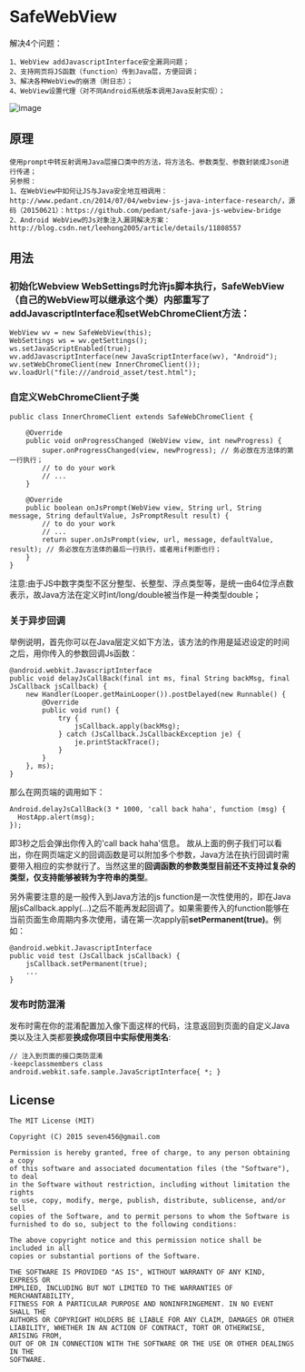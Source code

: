 SafeWebView
===================
解决4个问题：

    1、WebView addJavascriptInterface安全漏洞问题；
    2、支持网页将JS函数（function）传到Java层，方便回调；
    3、解决各种WebView的崩溃（附日志）；
    4、WebView设置代理（对不同Android系统版本调用Java反射实现）；

![image](app-sample-screenshot.png)

## 原理
    使用prompt中转反射调用Java层接口类中的方法，将方法名、参数类型、参数封装成Json进行传递；
    另参照：
    1、在WebView中如何让JS与Java安全地互相调用：http://www.pedant.cn/2014/07/04/webview-js-java-interface-research/，源码（20150621）：https://github.com/pedant/safe-java-js-webview-bridge
    2、Android WebView的Js对象注入漏洞解决方案：http://blog.csdn.net/leehong2005/article/details/11808557

## 用法

### 初始化Webview WebSettings时允许js脚本执行，SafeWebView（自己的WebView可以继承这个类）内部重写了addJavascriptInterface和setWebChromeClient方法：

    WebView wv = new SafeWebView(this);
    WebSettings ws = wv.getSettings();
    ws.setJavaScriptEnabled(true);
    wv.addJavascriptInterface(new JavaScriptInterface(wv), "Android");
    wv.setWebChromeClient(new InnerChromeClient());
    wv.loadUrl("file:///android_asset/test.html");

### 自定义WebChromeClient子类

    public class InnerChromeClient extends SafeWebChromeClient {

        @Override
        public void onProgressChanged (WebView view, int newProgress) {
            super.onProgressChanged(view, newProgress); // 务必放在方法体的第一行执行；
            // to do your work
            // ...
        }

        @Override
        public boolean onJsPrompt(WebView view, String url, String message, String defaultValue, JsPromptResult result) {
            // to do your work
            // ...
            return super.onJsPrompt(view, url, message, defaultValue, result); // 务必放在方法体的最后一行执行，或者用if判断也行；
        }
    }

注意:由于JS中数字类型不区分整型、长整型、浮点类型等，是统一由64位浮点数表示，故Java方法在定义时int/long/double被当作是一种类型double；

### 关于异步回调
举例说明，首先你可以在Java层定义如下方法，该方法的作用是延迟设定的时间之后，用你传入的参数回调Js函数：
  
    @android.webkit.JavascriptInterface
    public void delayJsCallBack(final int ms, final String backMsg, final JsCallback jsCallback) {
        new Handler(Looper.getMainLooper()).postDelayed(new Runnable() {
            @Override
            public void run() {
                try {
                    jsCallback.apply(backMsg);
                } catch (JsCallback.JsCallbackException je) {
                    je.printStackTrace();
                }
            }
        }, ms);
    }

那么在网页端的调用如下：

    Android.delayJsCallBack(3 * 1000, 'call back haha', function (msg) {
      HostApp.alert(msg);
    });

即3秒之后会弹出你传入的'call back haha'信息。
故从上面的例子我们可以看出，你在网页端定义的回调函数是可以附加多个参数，Java方法在执行回调时需要带入相应的实参就行了。当然这里的**回调函数的参数类型目前还不支持过复杂的类型，仅支持能够被转为字符串的类型**。

另外需要注意的是一般传入到Java方法的js function是一次性使用的，即在Java层jsCallback.apply(...)之后不能再发起回调了。如果需要传入的function能够在当前页面生命周期内多次使用，请在第一次apply前**setPermanent(true)**。例如：

    @android.webkit.JavascriptInterface
    public void test (JsCallback jsCallback) {
        jsCallback.setPermanent(true);
        ...
    }

### 发布时防混淆
发布时需在你的混淆配置加入像下面这样的代码，注意返回到页面的自定义Java类以及注入类都要**换成你项目中实际使用类名**:

    // 注入到页面的接口类防混淆
    -keepclassmembers class android.webkit.safe.sample.JavaScriptInterface{ *; }

## License

    The MIT License (MIT)

    Copyright (C) 2015 seven456@gmail.com

    Permission is hereby granted, free of charge, to any person obtaining a copy
    of this software and associated documentation files (the "Software"), to deal
    in the Software without restriction, including without limitation the rights
    to use, copy, modify, merge, publish, distribute, sublicense, and/or sell
    copies of the Software, and to permit persons to whom the Software is
    furnished to do so, subject to the following conditions:

    The above copyright notice and this permission notice shall be included in all
    copies or substantial portions of the Software.

    THE SOFTWARE IS PROVIDED "AS IS", WITHOUT WARRANTY OF ANY KIND, EXPRESS OR
    IMPLIED, INCLUDING BUT NOT LIMITED TO THE WARRANTIES OF MERCHANTABILITY,
    FITNESS FOR A PARTICULAR PURPOSE AND NONINFRINGEMENT. IN NO EVENT SHALL THE
    AUTHORS OR COPYRIGHT HOLDERS BE LIABLE FOR ANY CLAIM, DAMAGES OR OTHER
    LIABILITY, WHETHER IN AN ACTION OF CONTRACT, TORT OR OTHERWISE, ARISING FROM,
    OUT OF OR IN CONNECTION WITH THE SOFTWARE OR THE USE OR OTHER DEALINGS IN THE
    SOFTWARE.
